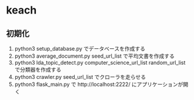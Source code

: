 # keach

## 初期化
1. python3 setup_database.py でデータベースを作成する
2. python3 average_document.py seed_url_list で平均文書を作成する
3. python3 lda_topic_detect.py computer_science_url_list random_url_list で分類器を作成する
4. python3 crawler.py seed_url_list でクローラを走らせる
5. python3 flask_main.py で http://localhost:2222/ にアプリケーションが開く


